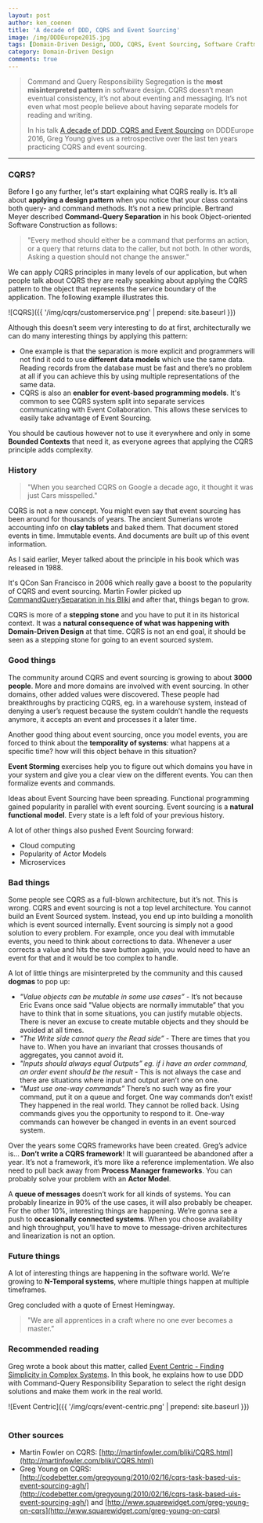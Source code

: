 ```yaml
---
layout: post
author: ken_coenen
title: 'A decade of DDD, CQRS and Event Sourcing'
image: /img/DDDEurope2015.jpg
tags: [Domain-Driven Design, DDD, CQRS, Event Sourcing, Software Craftmanship]
category: Domain-Driven Design
comments: true
---
```


> Command and Query Responsibility Segregation is the **most misinterpreted pattern** in software design. CQRS doesn’t mean eventual consistency, it’s not about eventing and messaging. It’s not even what most people believe about having separate models for reading and writing.
>
> In his talk [A decade of DDD, CQRS and Event Sourcing](http://dddeurope.com/2016/greg-young.html) on DDDEurope 2016, Greg Young gives us a retrospective over the last ten years practicing CQRS and event sourcing.

----------

### CQRS?

Before I go any further, let's start explaining what CQRS really is. It’s all about **applying a design pattern** when you notice that your class contains both query- and command methods. It’s not a new principle. Bertrand Meyer described **Command-Query Separation** in his book Object-oriented Software Construction as follows:

> "Every method should either be a command that performs an action, or a query that returns data to the caller, but not both. In other words, Asking a question should not change the answer."

We can apply CQRS principles in many levels of our application, but when people talk about CQRS they are really speaking about applying the CQRS pattern to the object that represents the service boundary of the application. The following example illustrates this.

![CQRS]({{ '/img/cqrs/customerservice.png' | prepend: site.baseurl }})

Although this doesn’t seem very interesting to do at first, architecturally we can do many interesting things by applying this pattern:

 - One example is that the separation is more explicit and programmers will not find it odd to use **different data models** which use the same data. Reading records from the database must be fast and there’s no problem at all if you can achieve this by using multiple representations of the same data.
 - CQRS is also an **enabler for event-based programming models**. It's common to see CQRS system split into separate services communicating with Event Collaboration. This allows these services to easily take advantage of Event Sourcing.

You should be cautious however not to use it everywhere and only in some **Bounded Contexts** that need it, as everyone agrees that applying the CQRS principle adds complexity.

### History

> "When you searched CQRS on Google a decade ago, it thought it was just Cars misspelled."

CQRS is not a new concept. You might even say that event sourcing has been around for thousands of years. The ancient Sumerians wrote accounting info on **clay tablets** and baked them. That document stored events in time. Immutable events. And documents are built up of this event information.

As I said earlier, Meyer talked about the principle in his book which was released in 1988.

It's QCon San Francisco in 2006 which really gave a boost to the popularity of CQRS and event sourcing. Martin Fowler picked up [CommandQuerySeparation in his Bliki](http://martinfowler.com/bliki/CommandQuerySeparation.html) and after that, things began to grow.

CQRS is more of a **stepping stone** and you have to put it in its historical context. It was a **natural consequence of what was happening with Domain-Driven Design** at that time. CQRS is not an end goal, it should be seen as a stepping stone for going to an event sourced system.

### Good things

The community around CQRS and event sourcing is growing to about **3000 people**. More and more domains are involved with event sourcing. In other domains, other added values were discovered. These people had breakthroughs by practicing CQRS, eg. in a warehouse system, instead of denying a user’s request because the system couldn’t handle the requests anymore, it accepts an event and processes it a later time.

Another good thing about event sourcing, once you model events, you are forced to think about the **temporality of systems**: what happens at a specific time? how will this object behave in this situation?

**Event Storming** exercises help you to figure out which domains you have in your system and give you a clear view on the different events. You can then formalize events and commands.

Ideas about Event Sourcing have been spreading. Functional programming gained popularity in parallel with event sourcing. Event sourcing is a **natural functional model**. Every state is a left fold of your previous history.

A lot of other things also pushed Event Sourcing forward:

 - Cloud computing
 - Popularity of Actor Models
 - Microservices

### Bad things

Some people see CQRS as a full-blown architecture, but it’s not. This is wrong. CQRS and event sourcing is not a top level architecture. You cannot build an Event Sourced system. Instead, you end up into building a monolith which is event sourced internally. Event sourcing is simply not a good solution to every problem. For example, once you deal with immutable events, you need to think about corrections to data. Whenever a user corrects a value and hits the save button again, you would need to have an event for that and it would be too complex to handle.

A lot of little things are misinterpreted by the community and this caused **dogmas** to pop up:

 - *"Value objects can be mutable in some use cases”* - It’s not because Eric Evans once said "Value objects are normally immutable” that you have to think that in some situations, you can justify mutable objects. There is never an excuse to create mutable objects and they should be avoided at all times.
 - *"The Write side cannot query the Read side”* - There are times that you have to. When you have an invariant that crosses thousands of aggregates, you cannot avoid it.
 - *"Inputs should always equal Outputs” eg. if i have an order command, an order event should be the result* - This is not always the case and there are situations where input and output aren’t one on one.
 - *"Must use one-way commands”* There’s no such way as fire your command, put it on a queue and forget. One way commands don’t exist! They happened in the real world. They cannot be rolled back. Using commands gives you the opportunity to respond to it. One-way commands can however be changed in events in an event sourced system.

Over the years some CQRS frameworks have been created. Greg’s advice is... **Don’t write a CQRS framework**! It will guaranteed be abandoned after a year. It’s not a framework, it’s more like a reference implementation. We also need to pull back away from **Process Manager frameworks**. You can probably solve your problem with an **Actor Model**.

A **queue of messages** doesn’t work for all kinds of systems. You can probably linearize in 90% of the use cases, it will also probably be cheaper. For the other 10%, interesting things are happening. We’re gonna see a push to **occasionally connected systems**. When you choose availability and high throughput, you’ll have to move to message-driven architectures and linearization is not an option.

### Future things

A lot of interesting things are happening in the software world. We’re growing to **N-Temporal systems**, where multiple things happen at multiple timeframes.

Greg concluded with a quote of Ernest Hemingway.

>"We are all apprentices in a craft where no one ever becomes a master.”

### Recommended reading

Greg wrote a book about this matter, called [Event Centric - Finding Simplicity in Complex Systems](http://www.amazon.com/Event-Centric-Simplicity-Addison-Wesley-Signature/dp/0321768221). In this book, he explains how to use DDD with Command-Query Responsibility Separation to select the right design solutions and make them work in the real world.

![Event Centric]({{ '/img/cqrs/event-centric.png' | prepend: site.baseurl }})
<br/>
<br/>

### Other sources

 - Martin Fowler on CQRS: [http://martinfowler.com/bliki/CQRS.html](http://martinfowler.com/bliki/CQRS.html)
 - Greg Young on CQRS: [http://codebetter.com/gregyoung/2010/02/16/cqrs-task-based-uis-event-sourcing-agh/](http://codebetter.com/gregyoung/2010/02/16/cqrs-task-based-uis-event-sourcing-agh/) and [http://www.squarewidget.com/greg-young-on-cqrs](http://www.squarewidget.com/greg-young-on-cqrs)